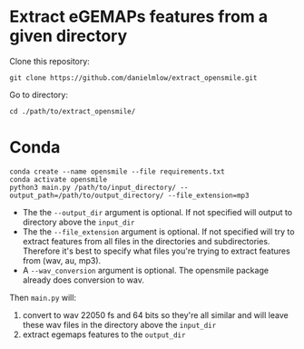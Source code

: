 # Extract eGEMAPs features from a given directory


Clone this repository:
```
git clone https://github.com/danielmlow/extract_opensmile.git
```

Go to directory:
```
cd ./path/to/extract_opensmile/
```


# Conda

```
conda create --name opensmile --file requirements.txt
conda activate opensmile
python3 main.py /path/to/input_directory/ --output_path=/path/to/output_directory/ --file_extension=mp3 
```

* The the `--output_dir` argument is optional. If not specified will output to directory above the `input_dir`
* The the `--file_extension` argument is optional. If not specified will try to extract features from all files in the directories and subdirectories. Therefore it's best to specify what files you're trying to extract features from (wav, au, mp3).
* A `--wav_conversion` argument is optional. The opensmile package already does conversion to wav. 



Then `main.py` will:
1. convert to wav 22050 fs and 64 bits so they're all similar and will leave these wav files in the directory above the `input_dir`
2. extract egemaps features to the `output_dir`

